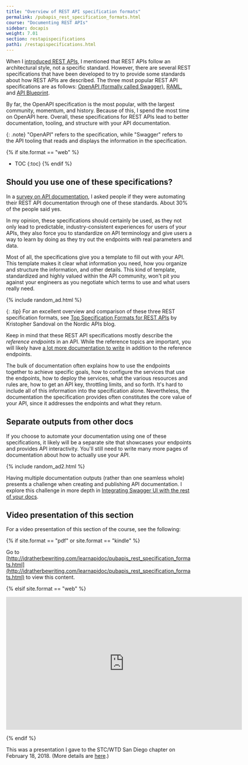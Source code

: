 ```yaml
---
title: "Overview of REST API specification formats"
permalink: /pubapis_rest_specification_formats.html
course: "Documenting REST APIs"
sidebar: docapis
weight: 7.01
section: restapispecifications
path1: /restapispecifications.html
---
```


When I [introduced REST APIs](docapis_what_is_a_rest_api.html), I mentioned that REST APIs follow an architectural style, not a specific standard. However, there are several REST specifications that have been developed to try to provide some standards about how REST APIs are described. The three most popular REST API specifications are as follows: [OpenAPI (formally called Swagger)](https://github.com/OAI/OpenAPI-Specification), [RAML](https://raml.org/), and [API Blueprint](https://apiblueprint.org/).

By far, the OpenAPI specification is the most popular, with the largest community, momentum, and history. Because of this, I spend the most time on OpenAPI here. Overall, these specifications for REST APIs lead to better documentation, tooling, and structure with your API documentation.

{: .note}
"OpenAPI" refers to the specification, while "Swagger" refers to the API tooling that reads and displays the information in the specification.

{% if site.format == "web" %}
* TOC
{:toc}
{% endif %}

## Should you use one of these specifications?

In a [survey on API documentation](docapis_apidoc_survey.html), I asked people if they were automating their REST API documentation through one of these standards. About 30% of the people said yes.

In my opinion, these specifications should certainly be used, as they not only lead to predictable, industry-consistent experiences for users of your APIs, they also force you to standardize on API terminology and give users a way to learn by doing as they try out the endpoints with real parameters and data.

Most of all, the specifications give you a template to fill out with your API. This template makes it clear what information you need, how you organize and structure the information, and other details. This kind of template, standardized and highly valued within the API community, won't pit you against your engineers as you negotiate which terms to use and what users really need.

{% include random_ad.html %}

{: .tip}
For an excellent overview and comparison of these three REST specification formats, see [Top Specification Formats for REST APIs](http://nordicapis.com/top-specification-formats-for-rest-apis/) by Kristopher Sandoval on the Nordic APIs blog.

Keep in mind that these REST API specifications mostly describe the *reference endpoints* in an API. While the reference topics are important, you will likely have [a lot more documentation to write](docnonref.html) in addition to the reference endpoints.

The bulk of documentation often explains how to use the endpoints together to achieve specific goals, how to configure the services that use the endpoints, how to deploy the services, what the various resources and rules are, how to get an API key, throttling limits, and so forth. It's hard to include all of this information into the specification alone. Nevertheless, the documentation the specification provides often constitutes the core value of your API, since it addresses the endpoints and what they return.

## Separate outputs from other docs

If you choose to automate your documentation using one of these specifications, it likely will be a separate site that showcases your endpoints and provides API interactivity. You'll still need to write many more pages of documentation about how to actually use your API.

{% include random_ad2.html %}

Having multiple documentation outputs (rather than one seamless whole) presents a challenge when creating and publishing API documentation. I explore this challenge in more depth in [Integrating Swagger UI with the rest of your docs](pubapis_combine_swagger_and_guide.html).

## Video presentation of this section

For a video presentation of this section of the course, see the following:

{% if site.format == "pdf" or site.format == "kindle" %}

Go to [http://idratherbewriting.com/learnapidoc/pubapis_rest_specification_formats.html](http://idratherbewriting.com/learnapidoc/pubapis_rest_specification_formats.html) to view this content.

{% elsif site.format == "web" %}

<iframe width="640" height="360" src="https://www.youtube.com/embed/gcDSL-8pkvU" frameborder="0" allow="autoplay; encrypted-media" allowfullscreen></iframe>

{% endif %}

This was a presentation I gave to the STC/WTD San Diego chapter on February 18, 2018. (More details are [here](http://idratherbewriting.com/2018/02/14/openapi-and-swagger-presentation/).)
